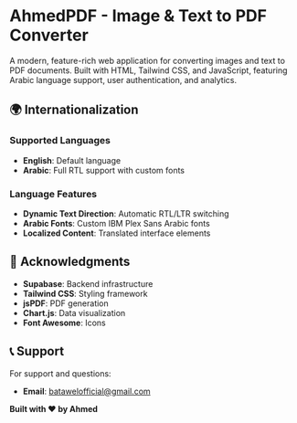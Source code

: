 # AhmedPDF - Image & Text to PDF Converter

A modern, feature-rich web application for converting images and text to PDF documents. Built with HTML, Tailwind CSS, and JavaScript, featuring Arabic language support, user authentication, and analytics.

## 🌍 Internationalization

### Supported Languages

- **English**: Default language
- **Arabic**: Full RTL support with custom fonts

### Language Features

- **Dynamic Text Direction**: Automatic RTL/LTR switching
- **Arabic Fonts**: Custom IBM Plex Sans Arabic fonts
- **Localized Content**: Translated interface elements

## 🙏 Acknowledgments

- **Supabase**: Backend infrastructure
- **Tailwind CSS**: Styling framework
- **jsPDF**: PDF generation
- **Chart.js**: Data visualization
- **Font Awesome**: Icons

## 📞 Support

For support and questions:

- **Email**: batawelofficial@gmail.com

**Built with ❤️ by Ahmed** 